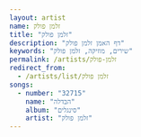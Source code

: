 ```yaml
---
layout: artist
name: זלמן פולק
title: "זלמן פולק"
description: "דף האמן זלמן פולק"
keywords: "שירים, מוזיקה, זלמן פולק"
permalink: /artists/זלמן-פולק
redirect_from:
  - /artists/list/זלמן פולק
songs:
  - number: "32715"
    name: "הבדלה"
    album: "סינגלים"
    artist: "זלמן פולק"
---
```

